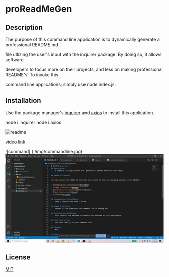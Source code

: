 # proReadMeGen

## Description

The purpose of this command line application is to dynamically generate a professional README.md

file utlizing the user's input with the inquirer package. By doing so, it allows software

developers to focus more on their projects, and less on making professional README's! To invoke this

command line applications; simply use node index.js.

## Installation

Use the package manager's [inquirer](https://www.npmjs.com/package/inquirer) and [axios](https://www.npmjs.com/package/axios) to install this application.

node i inquirer
node i axios

![readme](https://user-images.githubusercontent.com/71291602/101871189-fe435e00-3b37-11eb-9f86-1c4daebb8599.gif)

[video link](https://drive.google.com/file/d/1H__u1tlCO2zFJSqFmaX7oRgCvOBPkJWW/view)

![command] (./img/commandline.jpg)
![generate](./img/readmeresult.jpg)

## License

[MIT](https://choosealicense.com/licenses/mit/)
